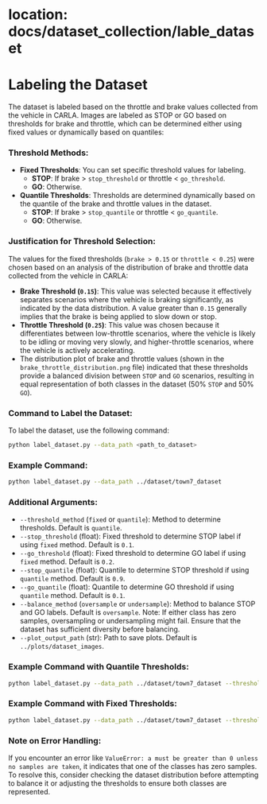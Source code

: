 # location: docs/dataset_collection/lable_dataset
# Labeling the Dataset
The dataset is labeled based on the throttle and brake values collected from the vehicle in CARLA. Images are labeled as STOP or GO based on thresholds for brake and throttle, which can be determined either using fixed values or dynamically based on quantiles:

### Threshold Methods:
- **Fixed Thresholds**: You can set specific threshold values for labeling.
  - **STOP**: If brake > `stop_threshold` or throttle < `go_threshold`.
  - **GO**: Otherwise.
- **Quantile Thresholds**: Thresholds are determined dynamically based on the quantile of the brake and throttle values in the dataset.
  - **STOP**: If brake > `stop_quantile` or throttle < `go_quantile`.
  - **GO**: Otherwise.

### Justification for Threshold Selection:
The values for the fixed thresholds (`brake > 0.15` or `throttle < 0.25`) were chosen based on an analysis of the distribution of brake and throttle data collected from the vehicle in CARLA:
- **Brake Threshold (`0.15`)**: This value was selected because it effectively separates scenarios where the vehicle is braking significantly, as indicated by the data distribution. A value greater than `0.15` generally implies that the brake is being applied to slow down or stop.
- **Throttle Threshold (`0.25`)**: This value was chosen because it differentiates between low-throttle scenarios, where the vehicle is likely to be idling or moving very slowly, and higher-throttle scenarios, where the vehicle is actively accelerating.
- The distribution plot of brake and throttle values (shown in the `brake_throttle_distribution.png` file) indicated that these thresholds provide a balanced division between `STOP` and `GO` scenarios, resulting in equal representation of both classes in the dataset (50% `STOP` and 50% `GO`).

### Command to Label the Dataset:
To label the dataset, use the following command:

```bash
python label_dataset.py --data_path <path_to_dataset>
```

### Example Command:
```bash
python label_dataset.py --data_path ../dataset/town7_dataset
```

### Additional Arguments:
- `--threshold_method` (`fixed` or `quantile`): Method to determine thresholds. Default is `quantile`.
- `--stop_threshold` (float): Fixed threshold to determine STOP label if using `fixed` method. Default is `0.1`.
- `--go_threshold` (float): Fixed threshold to determine GO label if using `fixed` method. Default is `0.2`.
- `--stop_quantile` (float): Quantile to determine STOP threshold if using `quantile` method. Default is `0.9`.
- `--go_quantile` (float): Quantile to determine GO threshold if using `quantile` method. Default is `0.1`.
- `--balance_method` (`oversample` or `undersample`): Method to balance STOP and GO labels. Default is `oversample`. Note: If either class has zero samples, oversampling or undersampling might fail. Ensure that the dataset has sufficient diversity before balancing.
- `--plot_output_path` (str): Path to save plots. Default is `../plots/dataset_images`.

### Example Command with Quantile Thresholds:
```bash
python label_dataset.py --data_path ../dataset/town7_dataset --threshold_method quantile --stop_quantile 0.9 --go_quantile 0.1
```

### Example Command with Fixed Thresholds:
```bash
python label_dataset.py --data_path ../dataset/town7_dataset --threshold_method fixed --stop_threshold 0.15 --go_threshold 0.25
```

### Note on Error Handling:
If you encounter an error like `ValueError: a must be greater than 0 unless no samples are taken`, it indicates that one of the classes has zero samples. To resolve this, consider checking the dataset distribution before attempting to balance it or adjusting the thresholds to ensure both classes are represented.
